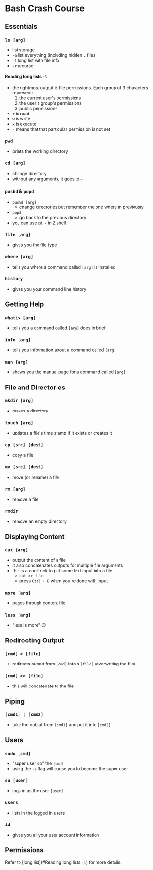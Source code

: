 # Bash Crash Course

## Essentials

### `ls [arg]` 

- list storage
- `-a` list everything (including hidden `.` files)
- `-l` long list with file info
- `-r` recurse

#### Reading long lists `-l`

- the rightmost output is file permissions. Each group of 3 characters represent:
  1. the current user's permissions
  2. the user's group's permissions
  3. public permissions
- `r` is read
- `w` is write
- `x` is execute
- `-` means that that particular permission is not set

### `pwd` 

- prints the working directory

### `cd [arg]`

- change directory
- without any arguments, it goes to `~`

### `pushd` & `popd`

- `pushd [arg]`
  - change directories but remember the one where in previously
- `popd`
  - go back to the previous directory
- you can use `cd -` in Z shell

### `file [arg]` 

- gives you the file type

### `where [arg]`

- tells you where a command called `[arg]` is installed

### `history`

- gives you your command line history

## Getting Help

### `whatis [arg]`

- tells you a command called `[arg]` does in brief

### `info [arg]`

- tells you information about a command called `[arg]`

### `man [arg]`

- shows you the manual page for a command called `[arg]`

##  File and Directories

### `mkdir [arg]`

- makes a directory

### `touch [arg]`

- updates a file's time stamp if it exists or creates it

### `cp [src] [dest]`

- copy a file

### `mv [src] [dest]`

- move (or rename) a file

### `rm [arg]`

- remove a file

### `rmdir`

- remove an empty directory

## Displaying Content

### `cat [arg]`

- output the content of a file
- it also concatenates outputs for multiple file arguments
- this is a cool trick to put some text input into a file:
  - `cat >> file`
  - press `Ctrl + D` when you're done with input

### `more [arg]`

- pages through content file

### `less [arg]`

- "less is more" 😉

## Redirecting Output

### `[cmd] > [file]` 

- redirects output from `[cmd]` into a `[file]` (overwriting the file)

### `[cmd] >> [file]`

- this will concatenate to the file

## Piping

### `[cmd1] | [cmd2]`

- take the output from `[cmd1]` and put it into `[cmd2]`

## Users

### `sudo [cmd]`

- "super user do" the `[cmd]`
- using the `-s` flag will cause you to become the super user

###  `su [user]`

- logs in as the user `[user]`

### `users`

- lists in the logged in users

### `id`

- gives you all your user account information

## Permissions

Refer to [long list](#Reading long lists `-l`) for more details.
